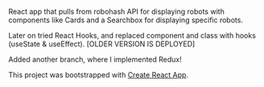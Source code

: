 React app that pulls from robohash API for displaying robots with components like Cards and a Searchbox for displaying specific robots.

Later on tried React Hooks, and replaced component and class with hooks (useState & useEffect). [OLDER VERSION IS DEPLOYED]

Added another branch, where I implemented Redux!

This project was bootstrapped with [Create React App](https://github.com/facebook/create-react-app).


